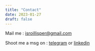```yaml
---
title: "Contact"
date: 2023-01-27
draft: false
---
```


Mail me : isroillisper@gmail.com

Shoot me a msg on : [telegram](https://t.me/isroilmukhitdinov) or [linkedin](https://linkedin.com/in/isroilmukhitdinov)